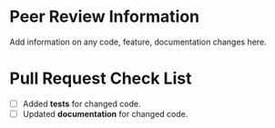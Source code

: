 # Peer Review Information

Add information on any code, feature, documentation changes here.

# Pull Request Check List

<!-- This is just a reminder about the most common mistakes. Please make sure that you tick all *appropriate* boxes. Please read our [contribution guide](https://github.com/Unity-Technologies/dataset-insights/blob/master/CONTRIBUTING.md)
at least once, it will save you unnecessary review cycles! -->

- [ ] Added **tests** for changed code.
- [ ] Updated **documentation** for changed code.
